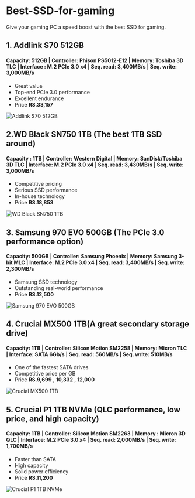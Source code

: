 # Best-SSD-for-gaming
Give your gaming PC a speed boost with the best SSD for gaming.

## 1. Addlink S70 512GB

#### Capacity: 512GB | Controller: Phison PS5012-E12 | Memory: Toshiba 3D TLC | Interface : M.2 PCIe 3.0 x4 | Seq. read: 3,400MB/s | Seq. write: 3,000MB/s 

* Great value
* Top-end PCIe 3.0 performance
* Excellent endurance
* Price **RS.33,157**

![Addlink S70 512GB](https://cdn.mos.cms.futurecdn.net/q8ffBsbm8r2yZafJtFtD9S-650-80.jpg.webp)


## 2.WD Black SN750 1TB (The best 1TB SSD around)

#### Capacity : 1TB | Controller: Western Digital | Memory: SanDisk/Toshiba 3D TLC | Interface: M.2 PCIe 3.0 x4 | Seq. read: 3,430MB/s | Seq. write: 3,000MB/s

* Competitive pricing
* Serious SSD performance
* In-house technology
* Price **RS.18,853**

![WD Black SN750 1TB](https://cdn.mos.cms.futurecdn.net/kQJvgCRqJkNg6eGgy8ck8J-650-80.jpg.webp)




## 3. Samsung 970 EVO 500GB (The PCIe 3.0 performance option)


#### Capacity: 500GB | Controller: Samsung Phoenix | Memory: Samsung 3-bit MLC | Interface: M.2 PCIe 3.0 x4 | Seq. read: 3,400MB/s | Seq. write: 2,300MB/s

* Samsung SSD technology
* Outstanding real-world performance
* Price **RS.12,500**


 ![Samsung 970 EVO 500GB](https://cdn.mos.cms.futurecdn.net/RALyP6HaRXPHMHECYSAdH3-650-80.jpg.webp)



## 4. Crucial MX500 1TB(A great secondary storage drive)


#### Capacity: 1TB | Controller: Silicon Motion SM2258 | Memory: Micron TLC | Interface: SATA 6Gb/s | Seq. read: 560MB/s | Seq. write: 510MB/s

* One of the fastest SATA drives
* Competitive price per GB
* Price **RS.9,699** , **10,332** , **12,000**


 ![Crucial MX500 1TB](https://cdn.mos.cms.futurecdn.net/q9Xbbhtgeh55zBqTNWzyMT-650-80.jpg.webp)



## 5. Crucial P1 1TB NVMe (QLC performance, low price, and high capacity)


#### Capacity: 1TB | Controller: Silicon Motion SM2263 | Memory : Micron 3D QLC | Interface: M.2 PCIe 3.0 x4 | Seq. read: 2,000MB/s | Seq. write: 1,700MB/s

* Faster than SATA
* High capacity
* Solid power efficiency
* Price **RS.11,200** 


 ![ Crucial P1 1TB NVMe](https://cdn.mos.cms.futurecdn.net/Xg8VwZvv4bvybNrpDxDzQH-650-80.jpg.webp)


















